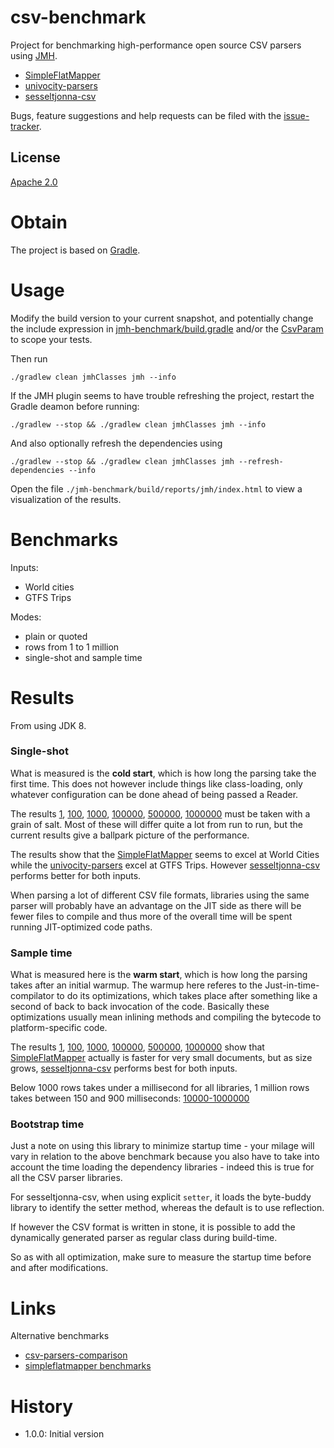 # csv-benchmark
Project for benchmarking high-performance open source CSV parsers using [JMH].

  * [SimpleFlatMapper]
  * [univocity-parsers]
  * [sesseltjonna-csv]

Bugs, feature suggestions and help requests can be filed with the [issue-tracker].

## License
[Apache 2.0]

# Obtain
The project is based on [Gradle].

# Usage
Modify the build version to your current snapshot, and potentially change the include expression in [jmh-benchmark/build.gradle](jmh-benchmark/build.gradle) and/or the [CsvParam](jmh-benchmark/src/jmh/java/com/github/skjolber/csv/param/CsvParam.java) to scope your tests.  

Then run 

```
./gradlew clean jmhClasses jmh --info
```

If the JMH plugin seems to have trouble refreshing the project, restart the Gradle deamon before running:

```
./gradlew --stop && ./gradlew clean jmhClasses jmh --info
```

And also optionally refresh the dependencies using

```
./gradlew --stop && ./gradlew clean jmhClasses jmh --refresh-dependencies --info
```

Open the file `./jmh-benchmark/build/reports/jmh/index.html` to view a visualization of the results.

# Benchmarks

Inputs:
  * World cities
  * GTFS Trips
   
Modes:

  * plain or quoted
  * rows from 1 to 1 million
  * single-shot and sample time   

# Results
From using JDK 8.

### Single-shot
What is measured is the __cold start__, which is how long the parsing take the first time. This does not however include things like class-loading, only whatever configuration can be done ahead of being passed a Reader. 

The results [1](https://skjolber.github.io/csv-benchmark/single-shot-1/index.html), [100](https://skjolber.github.io/csv-benchmark/single-shot-100/index.html), [1000](https://skjolber.github.io/csv-benchmark/single-shot-1000/index.html), [100000](https://skjolber.github.io/csv-benchmark/single-shot-100000/index.html), [500000](https://skjolber.github.io/csv-benchmark/single-shot-500000/index.html), [1000000](https://skjolber.github.io/csv-benchmark/single-shot-1000000/index.html) must be taken with a grain of salt. Most of these will differ quite a lot from run to run, but the current results give a ballpark picture of the performance.

The results show that the [SimpleFlatMapper] seems to excel at World Cities while the [univocity-parsers] excel at GTFS Trips. However [sesseltjonna-csv] performs better for both inputs. 

When parsing a lot of different CSV file formats, libraries using the same parser will probably have an advantage on the JIT side as there will be fewer files to compile and thus more of the overall time will be spent running JIT-optimized code paths.

### Sample time
What is measured here is the __warm start__, which is how long the parsing takes after an initial warmup. The warmup here referes to the Just-in-time-compilator to do its optimizations, which takes place after something like a second of back to back invocation of the code. Basically these optimizations usually mean inlining methods and compiling the bytecode to platform-specific code.

The results [1](https://skjolber.github.io/csv-benchmark/sample-time-1/index.html), [100](https://skjolber.github.io/csv-benchmark/sample-time-100/index.html), [1000](https://skjolber.github.io/csv-benchmark/sample-time-1000/index.html), [100000](https://skjolber.github.io/csv-benchmark/sample-time-100000/index.html), [500000](https://skjolber.github.io/csv-benchmark/sample-time-500000/index.html), [1000000](https://skjolber.github.io/csv-benchmark/sample-time-1000000/index.html) show that [SimpleFlatMapper] actually is faster for very small documents, but as size grows, [sesseltjonna-csv] performs best for both inputs.

Below 1000 rows takes under a millisecond for all libraries, 1 million rows takes between 150 and 900 milliseconds: [10000-1000000](https://skjolber.github.io/csv-benchmark/sample-time/index.html)

### Bootstrap time

Just a note on using this library to minimize startup time - your milage will vary in relation to the above benchmark because you also have to take into account the time loading the dependency libraries - indeed this is true for all the CSV parser libraries. 

For sesseltjonna-csv, when using explicit `setter`, it loads the byte-buddy library to identify the setter method, whereas the default is to use reflection.

If however the CSV format is written in stone, it is possible to add the dynamically generated parser as regular class during build-time. 

So as with all optimization, make sure to measure the startup time before and after modifications.

# Links
Alternative benchmarks

  * [csv-parsers-comparison](https://github.com/uniVocity/csv-parsers-comparison)
  * [simpleflatmapper benchmarks](http://simpleflatmapper.org/12-csv-performance.html)
 
# History

 - 1.0.0: Initial version

[Apache 2.0]:          		http://www.apache.org/licenses/LICENSE-2.0.html
[issue-tracker]:       		https://github.com/skjolber/csv-benchmark/issues
[Gradle]:              		https://gradle.org/
[JMH]:							http://openjdk.java.net/projects/code-tools/jmh/
[visualization]:				https://skjolber.github.io/csv-benchmark/jmh/index.html
[univocity-parsers]: 			https://github.com/uniVocity/univocity-parsers
[SimpleFlatMapper]: 			http://simpleflatmapper.org/
[sesseltjonna-csv]:			https://github.com/skjolber/sesseltjonna-csv

